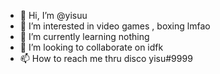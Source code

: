 - 👋 Hi, I’m @yisuu
- 👀 I’m interested in video games , boxing lmfao
- 🌱 I’m currently learning nothing 
- 💞️ I’m looking to collaborate on idfk
- 📫 How to reach me thru disco yisu#9999

<!---
yisuu/yisuu is a ✨ special ✨ repository because its `README.md` (this file) appears on your GitHub profile.
You can click the Preview link to take a look at your changes.
--->
